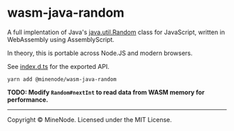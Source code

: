 # wasm-java-random

A full implentation of Java's [java.util.Random](https://docs.oracle.com/javase/6/docs/api/java/util/Random.html) class for JavaScript, written in WebAssembly using AssemblyScript.

In theory, this is portable across Node.JS and modern browsers.

See [index.d.ts](./index.d.ts) for the exported API.

```
yarn add @minenode/wasm-java-random
```

**TODO: Modify `Random#nextInt` to read data from WASM memory for performance.**

---

Copyright &copy; MineNode. Licensed under the MIT License.
